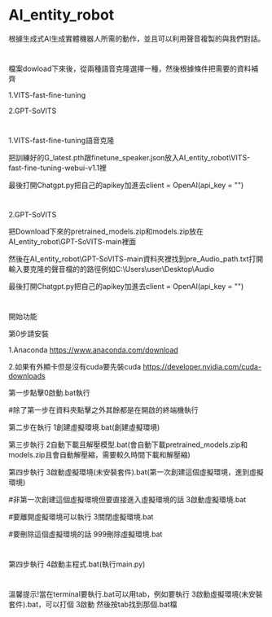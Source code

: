 # AI_entity_robot
根據生成式AI生成實體機器人所需的動作，並且可以利用聲音複製的與我們對話。
#
檔案dowload下來後，從兩種語音克隆選擇一種，然後根據條件把需要的資料補齊

1.VITS-fast-fine-tuning

2.GPT-SoVITS
#
1.VITS-fast-fine-tuning語音克隆

把訓練好的G_latest.pth跟finetune_speaker.json放入AI_entity_robot\VITS-fast-fine-tuning-webui-v1.1裡

最後打開Chatgpt.py把自己的apikey加進去client = OpenAI(api_key = "")
#
2.GPT-SoVITS

把Download下來的pretrained_models.zip和models.zip放在AI_entity_robot\GPT-SoVITS-main裡面

然後在AI_entity_robot\GPT-SoVITS-main資料夾裡找到pre_Audio_path.txt打開輸入要克隆的聲音檔的的路徑例如C:\Users\user\Desktop\Audio

最後打開Chatgpt.py把自己的apikey加進去client = OpenAI(api_key = "")
#
開始功能

第0步請安裝

1.Anaconda https://www.anaconda.com/download

2.如果有外顯卡但是沒有cuda要先裝cuda https://developer.nvidia.com/cuda-downloads

第一步點擊0啟動.bat執行

#除了第一步在資料夾點擊之外其餘都是在開啟的終端機執行

第二步在執行 1創建虛擬環境.bat(創建虛擬環境)

第三步執行 2自動下載且解壓模型.bat(會自動下載pretrained_models.zip和models.zip且會自動解壓縮，需要較久時間下載和解壓縮)

第四步執行 3啟動虛擬環境(未安裝套件).bat(第一次創建這個虛擬環境，進到虛擬環境)

#非第一次創建這個虛擬環境但要直接進入虛擬環境的話 3啟動虛擬環境.bat

#要離開虛擬環境可以執行 3關閉虛擬環境.bat

#要刪除這個虛擬環境的話 999刪除虛擬環境.bat
#
第四步執行 4啟動主程式.bat(執行main.py)

#
溫馨提示!當在terminal要執行.bat可以用tab，例如要執行 3啟動虛擬環境(未安裝套件).bat，可以打個 3啟動 然後按tab找到那個.bat檔
